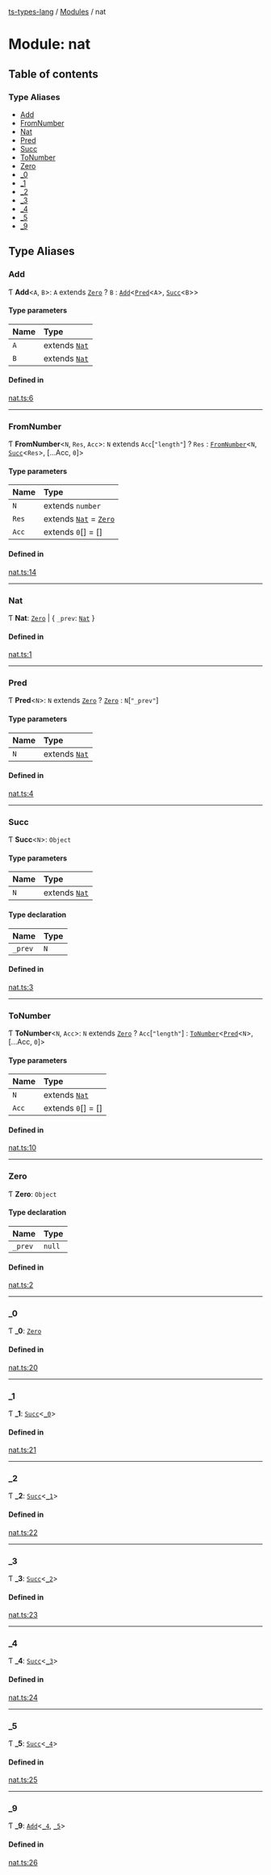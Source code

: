[ts-types-lang](../README.md) / [Modules](../modules.md) / nat

# Module: nat

## Table of contents

### Type Aliases

- [Add](nat.md#add)
- [FromNumber](nat.md#fromnumber)
- [Nat](nat.md#nat)
- [Pred](nat.md#pred)
- [Succ](nat.md#succ)
- [ToNumber](nat.md#tonumber)
- [Zero](nat.md#zero)
- [\_0](nat.md#_0)
- [\_1](nat.md#_1)
- [\_2](nat.md#_2)
- [\_3](nat.md#_3)
- [\_4](nat.md#_4)
- [\_5](nat.md#_5)
- [\_9](nat.md#_9)

## Type Aliases

### Add

Ƭ **Add**<`A`, `B`\>: `A` extends [`Zero`](nat.md#zero) ? `B` : [`Add`](nat.md#add)<[`Pred`](nat.md#pred)<`A`\>, [`Succ`](nat.md#succ)<`B`\>\>

#### Type parameters

| Name | Type |
| :------ | :------ |
| `A` | extends [`Nat`](nat.md#nat) |
| `B` | extends [`Nat`](nat.md#nat) |

#### Defined in

[nat.ts:6](https://github.com/phenax/ts-types-runtime-environment/blob/6c7b4f3/stdlib/nat.ts#L6)

___

### FromNumber

Ƭ **FromNumber**<`N`, `Res`, `Acc`\>: `N` extends `Acc`[``"length"``] ? `Res` : [`FromNumber`](nat.md#fromnumber)<`N`, [`Succ`](nat.md#succ)<`Res`\>, [...Acc, ``0``]\>

#### Type parameters

| Name | Type |
| :------ | :------ |
| `N` | extends `number` |
| `Res` | extends [`Nat`](nat.md#nat) = [`Zero`](nat.md#zero) |
| `Acc` | extends ``0``[] = [] |

#### Defined in

[nat.ts:14](https://github.com/phenax/ts-types-runtime-environment/blob/6c7b4f3/stdlib/nat.ts#L14)

___

### Nat

Ƭ **Nat**: [`Zero`](nat.md#zero) \| { `_prev`: [`Nat`](nat.md#nat)  }

#### Defined in

[nat.ts:1](https://github.com/phenax/ts-types-runtime-environment/blob/6c7b4f3/stdlib/nat.ts#L1)

___

### Pred

Ƭ **Pred**<`N`\>: `N` extends [`Zero`](nat.md#zero) ? [`Zero`](nat.md#zero) : `N`[``"_prev"``]

#### Type parameters

| Name | Type |
| :------ | :------ |
| `N` | extends [`Nat`](nat.md#nat) |

#### Defined in

[nat.ts:4](https://github.com/phenax/ts-types-runtime-environment/blob/6c7b4f3/stdlib/nat.ts#L4)

___

### Succ

Ƭ **Succ**<`N`\>: `Object`

#### Type parameters

| Name | Type |
| :------ | :------ |
| `N` | extends [`Nat`](nat.md#nat) |

#### Type declaration

| Name | Type |
| :------ | :------ |
| `_prev` | `N` |

#### Defined in

[nat.ts:3](https://github.com/phenax/ts-types-runtime-environment/blob/6c7b4f3/stdlib/nat.ts#L3)

___

### ToNumber

Ƭ **ToNumber**<`N`, `Acc`\>: `N` extends [`Zero`](nat.md#zero) ? `Acc`[``"length"``] : [`ToNumber`](nat.md#tonumber)<[`Pred`](nat.md#pred)<`N`\>, [...Acc, ``0``]\>

#### Type parameters

| Name | Type |
| :------ | :------ |
| `N` | extends [`Nat`](nat.md#nat) |
| `Acc` | extends ``0``[] = [] |

#### Defined in

[nat.ts:10](https://github.com/phenax/ts-types-runtime-environment/blob/6c7b4f3/stdlib/nat.ts#L10)

___

### Zero

Ƭ **Zero**: `Object`

#### Type declaration

| Name | Type |
| :------ | :------ |
| `_prev` | ``null`` |

#### Defined in

[nat.ts:2](https://github.com/phenax/ts-types-runtime-environment/blob/6c7b4f3/stdlib/nat.ts#L2)

___

### \_0

Ƭ **\_0**: [`Zero`](nat.md#zero)

#### Defined in

[nat.ts:20](https://github.com/phenax/ts-types-runtime-environment/blob/6c7b4f3/stdlib/nat.ts#L20)

___

### \_1

Ƭ **\_1**: [`Succ`](nat.md#succ)<[`_0`](nat.md#_0)\>

#### Defined in

[nat.ts:21](https://github.com/phenax/ts-types-runtime-environment/blob/6c7b4f3/stdlib/nat.ts#L21)

___

### \_2

Ƭ **\_2**: [`Succ`](nat.md#succ)<[`_1`](nat.md#_1)\>

#### Defined in

[nat.ts:22](https://github.com/phenax/ts-types-runtime-environment/blob/6c7b4f3/stdlib/nat.ts#L22)

___

### \_3

Ƭ **\_3**: [`Succ`](nat.md#succ)<[`_2`](nat.md#_2)\>

#### Defined in

[nat.ts:23](https://github.com/phenax/ts-types-runtime-environment/blob/6c7b4f3/stdlib/nat.ts#L23)

___

### \_4

Ƭ **\_4**: [`Succ`](nat.md#succ)<[`_3`](nat.md#_3)\>

#### Defined in

[nat.ts:24](https://github.com/phenax/ts-types-runtime-environment/blob/6c7b4f3/stdlib/nat.ts#L24)

___

### \_5

Ƭ **\_5**: [`Succ`](nat.md#succ)<[`_4`](nat.md#_4)\>

#### Defined in

[nat.ts:25](https://github.com/phenax/ts-types-runtime-environment/blob/6c7b4f3/stdlib/nat.ts#L25)

___

### \_9

Ƭ **\_9**: [`Add`](nat.md#add)<[`_4`](nat.md#_4), [`_5`](nat.md#_5)\>

#### Defined in

[nat.ts:26](https://github.com/phenax/ts-types-runtime-environment/blob/6c7b4f3/stdlib/nat.ts#L26)
